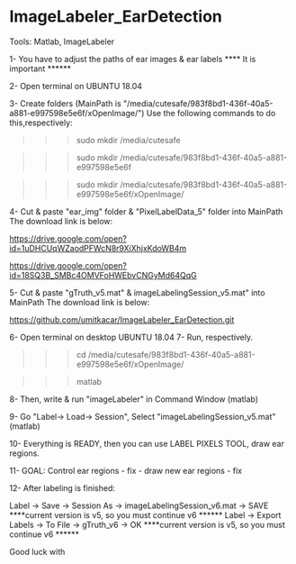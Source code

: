 # ImageLabeler_EarDetection

Tools: Matlab, ImageLabeler

1- You have to adjust the paths of ear images & ear labels **** It is important ****** 

2- Open terminal on UBUNTU 18.04

3- Create folders (MainPath is "/media/cutesafe/983f8bd1-436f-40a5-a881-e997598e5e6f/xOpenImage/")
Use the following commands to do this,respectively:

>>> sudo mkdir /media/cutesafe

>>> sudo mkdir /media/cutesafe/983f8bd1-436f-40a5-a881-e997598e5e6f

>>> sudo mkdir /media/cutesafe/983f8bd1-436f-40a5-a881-e997598e5e6f/xOpenImage/

4- Cut & paste "ear_img" folder & "PixelLabelData_5" folder into MainPath
The download link is below:

https://drive.google.com/open?id=1uDHCUqWZaodPFWcN8r9XiXhjxKdoWB4m

https://drive.google.com/open?id=18SQ3B_SMBc4OMVFoHWEbvCNGyMd64QqG

5- Cut & paste "gTruth_v5.mat" & imageLabelingSession_v5.mat" into MainPath
The download link is below:

https://github.com/umitkacar/ImageLabeler_EarDetection.git

6- Open terminal on desktop UBUNTU 18.04 
7- Run, respectively.

>>> cd /media/cutesafe/983f8bd1-436f-40a5-a881-e997598e5e6f/xOpenImage/

>>> matlab

8- Then, write & run "imageLabeler" in Command Window (matlab)

9- Go "Label-> Load-> Session", Select "imageLabelingSession_v5.mat" (matlab)

10- Everything is READY, then you can use LABEL PIXELS TOOL, draw ear regions.

11- GOAL: Control ear regions - fix - draw new ear regions - fix

12- After labeling is finished:

Label -> Save -> Session As -> imageLabelingSession_v6.mat -> SAVE  ****current version is v5, so you must continue v6 ******
Label -> Export Labels -> To File -> gTruth_v6 -> OK ****current version is v5, so you must continue v6 ******

Good luck with

